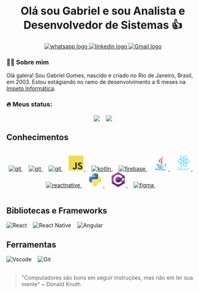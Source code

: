 <img href=""/>

<h1 align="center">Olá sou Gabriel e sou Analista e Desenvolvedor de Sistemas 👍</h1>

<div align="center">
    <a href="https://wa.me/5521987451848" target="_blank">
      <img src="https://img.shields.io/badge/WhatsApp-25D366?style=for-the-badge&logo=whatsapp&logoColor=white" height="25" alt="whatsapp logo" target="_blank">
    </a>
    <a href="https://www.linkedin.com/in/gabrielgomessouza/">    
        <img src="https://img.shields.io/static/v1?message=LinkedIn&logo=linkedin&label=&color=0077B5&logoColor=white&labelColor=&style=for-the-badge" height="25" alt="linkedin logo"  />
    </a>
    <a href="mailto:gabriel@mpsouza.com.br" alt="Send me an email">
        <img src="https://img.shields.io/badge/Gmail-D14836?style=for-the-badge&logo=gmail&logoColor=white" height="25" alt="Gmail logo"  />
    </a>
</div>

<h3 align="left">👩‍💻  Sobre mim</h3>
<p align="left">
Olá galera! Sou Gabriel Gomes, nascido e criado no Rio de Janeiro, Brasil, em 2003. Estou estágiando no ramo de desenvolvimento a 6 meses na <a href="https://impeto.com.br/" alt="Site da Impeto">Impeto Informática</a>. <br>
 </p>

<h3 align="left">🔥 Meus status:</h3>
<p align="center"><img align="center" src="https://github-readme-streak-stats.herokuapp.com/?user=GabrielG-tech&theme=dark&hide_border=false&locale=pt-br" height="180"> &nbsp;&nbsp; <img align="center" src="https://github-readme-stats.vercel.app/api/top-langs/?username=GabrielG-tech&theme=dark&show_icons=true&hide_border=false&layout=compact&locale=pt-br" height="180"/></p>

## Conhecimentos

<div align="center"><br>
 <a href="https://www.python.org/" target="_blank" rel="noreferrer"> <img src="https://www.vectorlogo.zone/logos/python/python-icon.svg" alt="git" width="40" height="40" /> </a>&nbsp;&nbsp;&nbsp;
 <a href="https://angular.dev/" target="_blank" rel="noreferrer"> <img src="https://www.vectorlogo.zone/logos/angular/angular-icon.svg" alt="git" width="40" height="40" /> </a>&nbsp;&nbsp;&nbsp;
 <a href="https://git-scm.com/" target="_blank" rel="noreferrer"> <img src="https://www.vectorlogo.zone/logos/git-scm/git-scm-icon.svg" alt="git" width="40" height="40" /> </a>&nbsp;&nbsp;&nbsp;
 <a href="https://developer.mozilla.org/en-US/docs/Web/JavaScript" target="_blank" rel="noreferrer"> <img src="https://raw.githubusercontent.com/devicons/devicon/master/icons/javascript/javascript-original.svg" alt="javascript" width="40" height="40"/> </a>&nbsp;&nbsp;&nbsp;
 <a href="https://kotlinlang.org" target="_blank" rel="noreferrer"> <img src="https://www.vectorlogo.zone/logos/kotlinlang/kotlinlang-icon.svg" alt="kotlin" width="40" height="40"/> </a>&nbsp;&nbsp;&nbsp;
 <a href="https://firebase.google.com/" target="_blank" rel="noreferrer"> <img src="https://www.vectorlogo.zone/logos/firebase/firebase-icon.svg" alt="firebase" width="40" height="40"/> </a>&nbsp;&nbsp;&nbsp;
 <a href="https://www.java.com" target="_blank" rel="noreferrer"> <img src="https://raw.githubusercontent.com/devicons/devicon/master/icons/java/java-original.svg" alt="java" width="40" height="40"/> </a>&nbsp;&nbsp;&nbsp;
 <a href="https://reactjs.org/" target="_blank" rel="noreferrer"> <img src="https://raw.githubusercontent.com/devicons/devicon/master/icons/react/react-original-wordmark.svg" alt="react" width="40" height="40"/> </a>&nbsp;&nbsp;&nbsp;
 <a href="https://reactnative.dev/" target="_blank" rel="noreferrer"> <img src="https://reactnative.dev/img/header_logo.svg" alt="reactnative" width="40" height="40"/> </a>&nbsp;&nbsp;&nbsp;
 <a href="https://www.python.org" target="_blank" rel="noreferrer"> <img src="https://raw.githubusercontent.com/devicons/devicon/master/icons/python/python-original.svg" alt="python" width="40" height="40"/> </a>&nbsp;&nbsp;&nbsp;
 <a href="https://www.w3schools.com/cs/" target="_blank" rel="noreferrer"> <img src="https://raw.githubusercontent.com/devicons/devicon/master/icons/csharp/csharp-original.svg" alt="csharp" width="40" height="40"/> </a>&nbsp;&nbsp;&nbsp;
 <a href="https://www.figma.com/" target="_blank" rel="noreferrer"> <img src="https://www.vectorlogo.zone/logos/figma/figma-icon.svg" alt="figma" width="40" height="40"/> </a>&nbsp;&nbsp;&nbsp;
</div><br>

## Bibliotecas e Frameworks ##

  ![React](https://img.shields.io/badge/React-20232A?style=for-the-badge&logo=react&logoColor=61DAFB)&nbsp;&nbsp;&nbsp;
  ![React Native](https://img.shields.io/badge/React_Native-20232A?style=for-the-badge&logo=react&logoColor=61DAFB)&nbsp;&nbsp;&nbsp;
  ![Angular](https://img.shields.io/badge/Angular-DD0031?style=for-the-badge&logo=angular&logoColor=white)&nbsp;&nbsp;&nbsp;

## Ferramentas ##

  ![Vscode](https://img.shields.io/badge/Vscode-007ACC?style=for-the-badge&logo=visual-studio-code&logoColor=white)&nbsp;&nbsp;&nbsp;
  ![Git](https://img.shields.io/badge/GIT-E44C30?style=for-the-badge&logo=git&logoColor=white)&nbsp;&nbsp;&nbsp;
  <br><br>
  
> "Computadores são bons em seguir instruções, mas não em ler sua mente" ~ Donald Knuth
